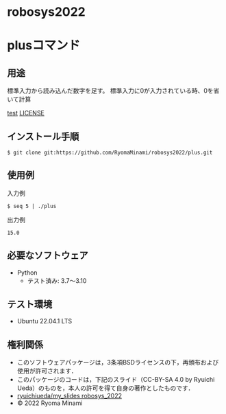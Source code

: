 # robosys2022
# plusコマンド

## 用途
標準入力から読み込んだ数字を足す。
標準入力に0が入力されている時、0を省いて計算

[test](https://github.com/RyomaMinami/robosys2022/actions/workflows/test.yml/badge.svg)
[LICENSE](https://github.com/RyomaMinami/robosys2022/blob/main/LICENSE)

## インストール手順
```
$ git clone git:https://github.com/RyomaMinami/robosys2022/plus.git
```

## 使用例

入力例
```
$ seq 5 | ./plus
```

出力例
```
15.0
```


## 必要なソフトウェア
* Python
  * テスト済み: 3.7〜3.10

## テスト環境
* Ubuntu 22.04.1 LTS


## 権利関係
* このソフトウェアパッケージは，3条項BSDライセンスの下，再頒布および使用が許可されます．
* このパッケージのコードは，下記のスライド（CC-BY-SA 4.0 by Ryuichi Ueda）のものを，本人の許可を得て自身の著作としたものです．
* [ryuichiueda/my_slides robosys_2022](https://github.com/ryuichiueda/my_slides/tree/master/robosys_2022)
* © 2022 Ryoma Minami
